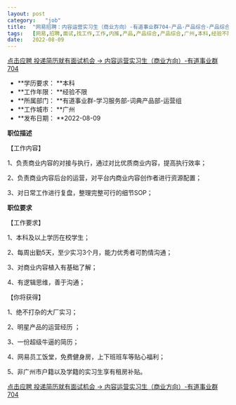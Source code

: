 ```yaml
---
layout:	post
category:	"job"
title:	"网易招聘：内容运营实习生（商业方向）-有道事业群704-产品-产品综合-产品综合-广州本科经验不限"
tags:	[网易,招聘,面试,找工作,工作,内推,产品,产品综合,产品综合,广州,本科,经验不限]
date:	2022-08-09
---
```


[点击应聘 投递简历就有面试机会 ->  内容运营实习生（商业方向）-有道事业群704](http://mobile.bole.netease.com/bole/boleDetail?id=41727&employeeId=346f03c3cda5f04c&key=all)



- **学历要求： **本科
- **工作年限： **经验不限
- **所属部门： **有道事业群-学习服务部-词典产品部-运营组
- **工作城市： **广州
- **发布日期： **2022-08-09



**职位描述**

【工作内容】

1、负责商业内容的对接与执行，通过对比优质商业内容，提高执行效率；

2、负责商业内容后台的运营，对平台内商业内容创作者进行资源配置；

3、对日常工作进行复盘，整理完整可行的细节SOP；



**职位要求**

【工作要求】

1、本科及以上学历在校学生；

2、每周出勤5天，至少实习3个月，能力优秀者可酌情沟通；

3、对商业内容植入有基础了解；

4、有逻辑思维，善于沟通；

【你将获得】

1、绝不打杂的大厂实习；

2、明星产品的运营经历 ；

3、一份超级牛逼的简历；

4、网易员工饭堂，免费健身房，上下班班车等贴心福利；

5、非广州市户籍以及学籍的实习生享有租房补贴。



[点击应聘 投递简历就有面试机会 ->  内容运营实习生（商业方向）-有道事业群704](http://mobile.bole.netease.com/bole/boleDetail?id=41727&employeeId=346f03c3cda5f04c&key=all)
